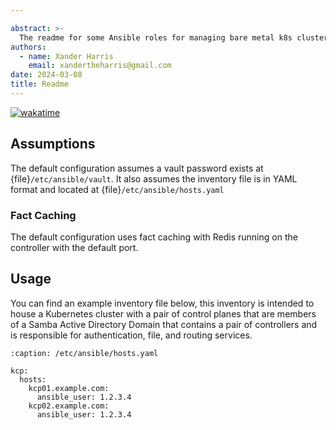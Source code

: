 ```yaml
---

abstract: >-
  The readme for some Ansible roles for managing bare metal k8s clusters.
authors:
  - name: Xander Harris
    email: xandertheharris@gmail.com
date: 2024-03-08
title: Readme
---
```


[![wakatime](https://wakatime.com/badge/github/edwardtheharris/ansible-kcp.svg)](https://wakatime.com/badge/github/edwardtheharris/ansible-kcp)

## Assumptions

The default configuration assumes a vault password exists at
{file}`/etc/ansible/vault`. It also assumes the inventory file is in YAML format
and located at {file}`/etc/ansible/hosts.yaml`

### Fact Caching

The default configuration uses fact caching with Redis running on the controller
with the default port.

## Usage

You can find an example inventory file below, this inventory is intended
to house a Kubernetes cluster with a pair of control planes that are members
of a Samba Active Directory Domain that contains a pair of controllers and
is responsible for authentication, file, and routing services.

```{code-block} yaml
:caption: /etc/ansible/hosts.yaml

kcp:
  hosts:
    kcp01.example.com:
      ansible_user: 1.2.3.4
    kcp02.example.com:
      ansible_user: 1.2.3.4
```
